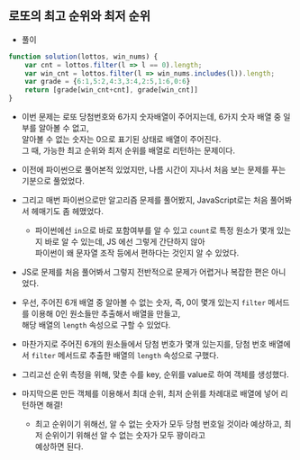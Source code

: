 ## 로또의 최고 순위와 최저 순위     
- 풀이    

```javascript   
function solution(lottos, win_nums) {
    var cnt = lottos.filter(l => l == 0).length;
    var win_cnt = lottos.filter(l => win_nums.includes(l)).length;
    var grade = {6:1,5:2,4:3,3:4,2:5,1:6,0:6}
    return [grade[win_cnt+cnt], grade[win_cnt]]
}
```      
- 이번 문제는 로또 당첨번호와 6가지 숫자배열이 주어지는데, 6가지 숫자 배열 중 일부를 알아볼 수 없고,       
  알아볼 수 없는 숫자는 0으로 표기된 상태로 배열이 주어진다.    
  그 때, 가능한 최고 순위와 최저 순위를 배열로 리턴하는 문제이다.     
- 이전에 파이썬으로 풀어본적 있었지만, 나름 시간이 지나서 처음 보는 문제를 푸는 기분으로 풀었었다.     

- 그리고 매번 파이썬으로만 알고리즘 문제를 풀어봤지, JavaScript로는 처음 풀어봐서 헤매기도 좀 헤맸었다.    
  - 파이썬에선 `in`으로 바로 포함여부를 알 수 있고 `count`로 특정 원소가 몇개 있는지 바로 알 수 있는데, JS 에선 그렇게 간단하지 않아     
    파이썬이 왜 문자열 조작 등에서 편하다는 것인지 알 수 있었다.        
    
- JS로 문제를 처음 풀어봐서 그렇지 전반적으로 문제가 어렵거나 복잡한 편은 아니었다.    
- 우선, 주어진 6개 배열 중 알아볼 수 없는 숫자, 즉, 0이 몇개 있는지 `filter` 메서드를 이용해 0인 원소들만 추출해서 배열을 만들고,    
  해당 배열의 `length` 속성으로 구할 수 있었다.         
 
- 마찬가지로 주어진 6개의 원소들에서 당첨 번호가 몇개 있는지를, 당첨 번호 배열에서 `filter` 메서드로 추출한 배열의 `length` 속성으로 구했다.       

- 그리고선 순위 측정을 위해, 맞춘 수를 key, 순위를 value로 하여 객체를 생성했다.    

- 마지막으론 만든 객체를 이용해서 최대 순위, 최저 순위를 차례대로 배열에 넣어 리턴하면 해결!    
  - 최고 순위이기 위해선, 알 수 없는 숫자가 모두 당첨 번호일 것이라 예상하고, 최저 순위이기 위해선 알 수 없는 숫자가 모두 꽝이라고    
    예상하면 된다.     
    
    
